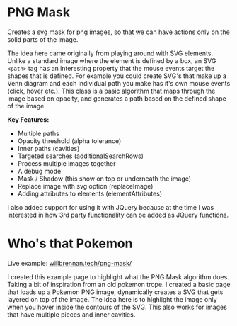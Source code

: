 # PNG Mask

Creates a svg mask for png images, so that we can have actions only on the solid parts of the image.

The idea here came originally from playing around with SVG elements. Unlike a standard image where the element is defined by a box, an SVG `<path>` tag has an interesting property that the mouse events target the shapes that is defined. For example you could create SVG's that make up a Venn diagram and each individual path you make has it's own mouse events (click, hover etc.). This class is a basic algorithm that maps through the image based on opacity, and generates a path based on the defined shape of the image.

**Key Features:**
- Multiple paths
- Opacity threshold (alpha tolerance)
- Inner paths (cavities)
- Targeted searches (additionalSearchRows)
- Process multiple images together
- A debug mode
- Mask / Shadow (this show on top or underneath the image)
- Replace image with svg option (replaceImage)
- Adding attributes to elements (elementAttributes)

I also added support for using it with JQuery because at the time I was interested in how 3rd party functionality can be added as JQuery functions.

# Who's that Pokemon

Live example: [willbrennan.tech/png-mask/](https://willbrennan.tech/png-mask/)

I created this example page to highlight what the PNG Mask algorithm does. Taking a bit of inspiration from an old pokemon trope. I created a basic page that loads up a Pokemon PNG image, dynamically creates a SVG that gets layered on top of the image. The idea here is to highlight the image only when you hover inside the contours of the SVG. This also works for images that have multiple pieces and inner cavities.

